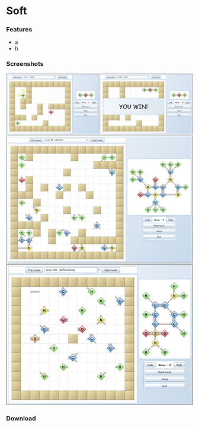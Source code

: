 
Soft
=====

###  Features
* a
* b

###  Screenshots

![screen1](/screenshots/screen1.jpg)
![screen2](/screenshots/screen2.jpg)
![screen3](/screenshots/screen3.jpg)

###  Download
